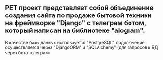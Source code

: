 <h2>PET проект представляет собой объединение создания сайта по продаже бытовой техники на фреймворке "Django" с телеграм ботом, который написан на библиотеке "aiogram".</h2>
<p>В качестве базы данных используется "PostgreSQL", подключение осуществляется через "DjangoORM" и "SQLAlchemy" (для запросов к БД через бота телеграм)</p>
